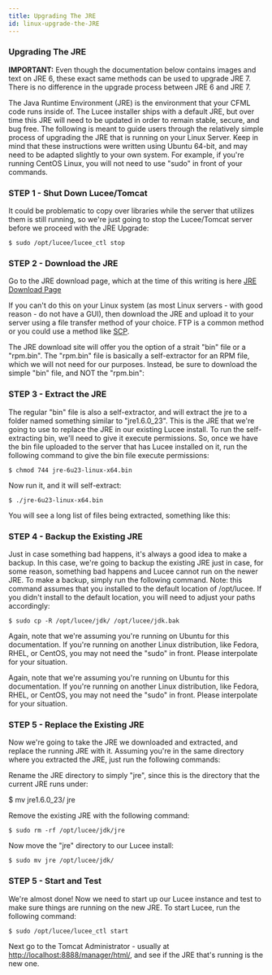 ```yaml
---
title: Upgrading The JRE
id: linux-upgrade-the-JRE
---
```


### Upgrading The JRE ###

**IMPORTANT:** Even though the documentation below contains images and text on JRE 6, these exact same methods can be used to upgrade JRE 7. There is no difference in the upgrade process between JRE 6 and JRE 7.

The Java Runtime Environment (JRE) is the environment that your CFML code runs inside of. The Lucee installer ships with a default JRE, but over time this JRE will need to be updated in order to remain stable, secure, and bug free. The following is meant to guide users through the relatively simple process of upgrading the JRE that is running on your Linux Server. Keep in mind that these instructions were written using Ubuntu 64-bit, and may need to be adapted slightly to your own system. For example, if you're running CentOS Linux, you will not need to use "sudo" in front of your commands.

### STEP 1 - Shut Down Lucee/Tomcat ###

It could be problematic to copy over libraries while the server that utilizes them is still running, so we're just going to stop the Lucee/Tomcat server before we proceed with the JRE Upgrade:

	$ sudo /opt/lucee/lucee_ctl stop

### STEP 2 - Download the JRE ###

Go to the JRE download page, which at the time of this writing is here [JRE Download Page](https://www.oracle.com/technetwork/java/javase/downloads/index.html)

If you can't do this on your Linux system (as most Linux servers - with good reason - do not have a GUI), then download the JRE and upload it to your server using a file transfer method of your choice. FTP is a common method or you could use a method like [SCP](http://acs.ucsd.edu/info/scp.shtml).

The JRE download site will offer you the option of a strait "bin" file or a "rpm.bin". The "rpm.bin" file is basically a self-extractor for an RPM file, which we will not need for our purposes. Instead, be sure to download the simple "bin" file, and NOT the "rpm.bin":

### STEP 3 - Extract the JRE ###

The regular "bin" file is also a self-extractor, and will extract the jre to a folder named something similar to "jre1.6.0_23". This is the JRE that we're going to use to replace the JRE in our existing Lucee install. To run the self-extracting bin, we'll need to give it execute permissions. So, once we have the bin file uploaded to the server that has Lucee installed on it, run the following command to give the bin file execute permissions:

	$ chmod 744 jre-6u23-linux-x64.bin

Now run it, and it will self-extract:

	$ ./jre-6u23-linux-x64.bin

You will see a long list of files being extracted, something like this:

### STEP 4 - Backup the Existing JRE ###

Just in case something bad happens, it's always a good idea to make a backup. In this case, we're going to backup the existing JRE just in case, for some reason, something bad happens and Lucee cannot run on the newer JRE. To make a backup, simply run the following command. Note: this command assumes that you installed to the default location of /opt/lucee. If you didn't install to the default location, you will need to adjust your paths accordingly:

	$ sudo cp -R /opt/lucee/jdk/ /opt/lucee/jdk.bak

Again, note that we're assuming you're running on Ubuntu for this documentation. If you're running on another Linux distribution, like Fedora, RHEL, or CentOS, you may not need the "sudo" in front. Please interpolate for your situation.

Again, note that we're assuming you're running on Ubuntu for this documentation. If you're running on another Linux distribution, like Fedora, RHEL, or CentOS, you may not need the "sudo" in front. Please interpolate for your situation.

### STEP 5 - Replace the Existing JRE ###

Now we're going to take the JRE we downloaded and extracted, and replace the running JRE with it. Assuming you're in the same directory where you extracted the JRE, just run the following commands:

Rename the JRE directory to simply "jre", since this is the directory that the current JRE runs under:

$ mv jre1.6.0_23/ jre

Remove the existing JRE with the following command:

	$ sudo rm -rf /opt/lucee/jdk/jre

Now move the "jre" directory to our Lucee install:

	$ sudo mv jre /opt/lucee/jdk/

### STEP 5 - Start and Test ###

We're almost done! Now we need to start up our Lucee instance and test to make sure things are running on the new JRE. To start Lucee, run the following command:

	$ sudo /opt/lucee/lucee_ctl start

Next go to the Tomcat Administrator - usually at <http://localhost:8888/manager/html/>, and see if the JRE that's running is the new one.